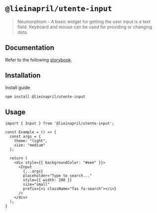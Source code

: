 # `@lieinapril/utente-input`

> Neumorphism - A basic widget for getting the user input is a text field. Keyboard and mouse can be used for providing or changing data.

## Documentation

Refer to the following [storybook](https://lordono.github.io/utente/).

## Installation

Install guide

```bash
npm install @lieinapril/utente-input
```

## Usage

```JSX
import { Input } from '@lieinapril/utente-input';

const Example = () => {
  const args = {
    theme: "light",
    size: "medium"
  };

  return (
    <div style={{ backgroundColor: "#eee" }}>
      <Input
        {...args}
        placeholder="Type to search..."
        style={{ width: 200 }}
        size="small"
        prefix={<i className="fas fa-search"></i>}
      />
    </div>
  );
}
```

